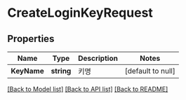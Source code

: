 # CreateLoginKeyRequest

## Properties
Name | Type | Description | Notes
------------ | ------------- | ------------- | -------------
**KeyName** | **string** | 키명 | [default to null]

[[Back to Model list]](../README.md#documentation-for-models) [[Back to API list]](../README.md#documentation-for-api-endpoints) [[Back to README]](../README.md)


